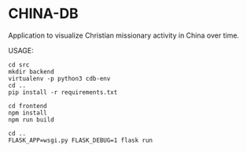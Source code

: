 # CHINA-DB
Application to visualize Christian missionary activity in China over time.

USAGE:

```
cd src
mkdir backend
virtualenv -p python3 cdb-env
cd ..
pip install -r requirements.txt

cd frontend
npm install
npm run build

cd ..
FLASK_APP=wsgi.py FLASK_DEBUG=1 flask run
```
